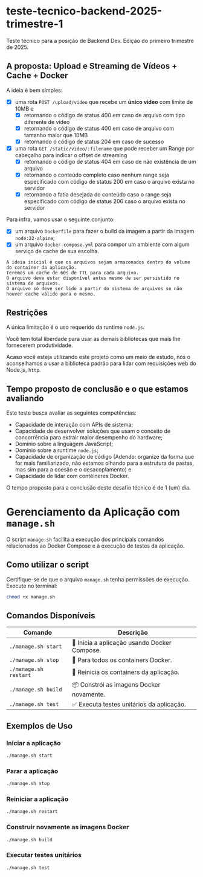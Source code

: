 # teste-tecnico-backend-2025-trimestre-1
Teste técnico para a posição de Backend Dev. Edição do primeiro trimestre de 2025.

## A proposta: Upload e Streaming de Vídeos + Cache + Docker

A ideia é bem simples:

- [x] uma rota `POST /upload/video` que recebe um **único vídeo** com limite de 10MB e
    - [x] retornando o código de status 400 em caso de arquivo com tipo diferente de vídeo
    - [x] retornando o código de status 400 em caso de arquivo com tamanho maior que 10MB
    - [x] retornando o código de status 204 em caso de sucesso
- [x] uma rota `GET /static/video/:filename` que pode receber um Range por cabeçalho para indicar o offset de streaming
    - [x] retornando o código de status 404 em caso de não existência de um arquivo
    - [x] retornando o conteúdo completo caso nenhum range seja especificado com código de status 200 em caso o arquivo exista no servidor
    - [x] retornando a fatia desejada do conteúdo caso o range seja especificado com código de status 206
    caso o arquivo exista no servidor

Para infra, vamos usar o seguinte conjunto:

- [x] um arquivo `Dockerfile` para fazer o build da imagem a partir da imagem `node:22-alpine`;
- [x] um arquivo `docker-compose.yml` para compor um ambiente com algum serviço de cache de sua escolha.

```plain
A ideia inicial é que os arquivos sejam armazenados dentro do volume do container da aplicação.
Teremos um cache de 60s de TTL para cada arquivo.
O arquivo deve estar disponível antes mesmo de ser persistido no sistema de arquivos.
O arquivo só deve ser lido a partir do sistema de arquivos se não houver cache válido para o mesmo.
```

## Restrições

A única limitação é o uso requerido da runtime `node.js`.

Você tem total liberdade para usar as demais bibliotecas que mais lhe fornecerem produtividade.

Acaso você esteja utilizando este projeto como um meio de estudo, nós o aconselhamos a usar a biblioteca padrão para lidar com requisições web do Node.js, `http`.

## Tempo proposto de conclusão e o que estamos avaliando

Este teste busca avaliar as seguintes competências:

- Capacidade de interação com APIs de sistema;
- Capacidade de desenvolver soluções que usam o conceito de concorrência para extrair maior desempenho do hardware;
- Domínio sobre a linguagem JavaScript;
- Domínio sobre a runtime `node.js`;
- Capacidade de organização de código (Adendo: organize da forma que for mais familiarizado, não estamos olhando para a estrutura de pastas, mas sim para a coesão e o desacoplamento) e
- Capacidade de lidar com contêineres Docker.

O tempo proposto para a conclusão deste desafio técnico é de 1 (um) dia.

# Gerenciamento da Aplicação com `manage.sh`

O script `manage.sh` facilita a execução dos principais comandos relacionados ao Docker Compose e à execução de testes da aplicação.

## Como utilizar o script

Certifique-se de que o arquivo `manage.sh` tenha permissões de execução. Execute no terminal:

```bash
chmod +x manage.sh
```

## Comandos Disponíveis

| Comando       | Descrição                                       |
|---------------|-------------------------------------------------|
| `./manage.sh start`   | 🚀 Inicia a aplicação usando Docker Compose. |
| `./manage.sh stop`    | 🛑 Para todos os containers Docker.          |
| `./manage.sh restart` | 🔄 Reinicia os containers da aplicação.     |
| `./manage.sh build`   | 📦 Constrói as imagens Docker novamente.    |
| `./manage.sh test`    | ✅ Executa testes unitários da aplicação.  |

## Exemplos de Uso

### Iniciar a aplicação
```bash
./manage.sh start
```

### Parar a aplicação
```bash
./manage.sh stop
```

### Reiniciar a aplicação
```bash
./manage.sh restart
```

### Construir novamente as imagens Docker
```bash
./manage.sh build
```

### Executar testes unitários
```bash
./manage.sh test
```

